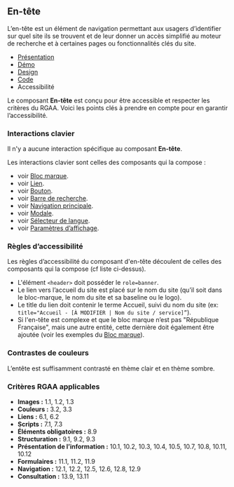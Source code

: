 
## En-tête

L’en-tête est un élément de navigation permettant aux usagers d’identifier sur quel site ils se trouvent et de leur donner un accès simplifié au moteur de recherche et à certaines pages ou fonctionnalités clés du site.


- [Présentation](../index.md)
- [Démo](../demo/index.md)
- [Design](../design/index.md)
- [Code](../code/index.md)
- Accessibilité


Le composant **En-tête** est conçu pour être accessible et respecter les critères du RGAA. Voici les points clés à prendre en compte pour en garantir l’accessibilité.

### Interactions clavier

Il n'y a aucune interaction spécifique au composant **En-tête**.

Les interactions clavier sont celles des composants qui la compose :

- voir [Bloc marque](../../../../logo/_part/doc/accessibility/index.md).
- voir [Lien](../../../../link/_part/doc/accessibility/index.md).
- voir [Bouton](../../../../button/_part/doc/accessibility/index.md).
- voir [Barre de recherche](../../../../search/_part/doc/accessibility/index.md).
- voir [Navigation principale](../../../../navigation/_part/doc/accessibility/index.md).
- voir [Modale](../../../../modal/_part/doc/accessibility/index.md).
- voir [Sélecteur de langue](../../../../translate/_part/doc/accessibility/index.md).
- voir [Paramètres d’affichage](../../../../display/_part/doc/accessibility/index.md).

### Règles d’accessibilité

Les règles d’accessibilité du composant d'en-tête découlent de celles des composants qui la compose (cf liste ci-dessus).

- L'élément `<header>` doit posséder le `role=banner`.
- Le lien vers l’accueil du site est placé sur le nom du site (qu’il soit dans le bloc-marque, le nom du site et sa baseline ou le logo).
- Le title du lien doit contenir le terme Accueil, suivi du nom du site (ex: `title="Accueil - [À MODIFIER | Nom du site / service]”`).
- Si l'en-tête est complexe et que le bloc marque n’est pas "République Française", mais une autre entité, cette dernière doit également être ajoutée (voir les exemples du [Bloc marque](../../../../logo/_part/doc/code/index.md)).

### Contrastes de couleurs

L’entête est suffisamment contrasté en thème clair et en thème sombre.


### Critères RGAA applicables

- **Images&nbsp;:** 1.1, 1.2, 1.3
- **Couleurs&nbsp;:** 3.2, 3.3
- **Liens&nbsp;:** 6.1, 6.2
- **Scripts&nbsp;:** 7.1, 7.3
- **Éléments obligatoires&nbsp;:** 8.9
- **Structuration&nbsp;:** 9.1, 9.2, 9.3
- **Présentation de l’information&nbsp;:** 10.1, 10.2, 10.3, 10.4, 10.5, 10.7, 10.8, 10.11, 10.12
- **Formulaires&nbsp;:** 11.1, 11.2, 11.9
- **Navigation&nbsp;:** 12.1, 12.2, 12.5, 12.6, 12.8, 12.9
- **Consultation&nbsp;:** 13.9, 13.11

